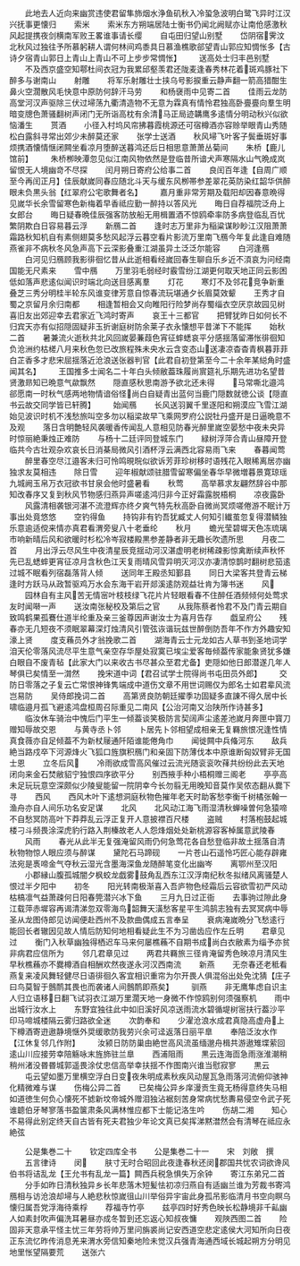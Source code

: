 <!-- { "loadSidebar": true } -->
　　此地去人近向来幽赏违使君留隼斾烟水浄鱼矶秋入冷蛩急波明白鹭飞异时江汉兴抚事更懐归
　　索米
　　索米东方朔端居陆士衡书仍闻北阙赋亦让南伧感激秋风起提携夜剑横南军败王畧谁事请长缨
　　自屯田归望山别墅
　　岱阴宿霁汶北秋风过独往予所慕躬耕人谓何林间鸡黍具日慕渔樵歌郤望青山郭应知惆怅多【古诗夕宿青山郭日上青山上青山不可上步步常惆怅】
　　送高处士归丰邑别墅
　　不及西京盛空知鄠杜间衣冠为我累邱壑羡君还陇麦逢春秀林花着斑鸡豚社下醉多与谢南山
　　射雕
　　将军乐射雕壮士挟乌号影捩重云静声翻一箭高猎酣生鼻火空濶散风毛快意中原防何辞汗马劳
　　和杨襃雨中见寄二首
　　佳雨云龙防高堂河汉声驱除三伏过埽荡九衢清造物不无意为霖真有情怜君独高卧亹亹向羣生明暗变牕色萧骚翻树声闭门无所诣高枕有余清马正局迹韝鹰多逺情分明动秋兴似欲恼潘生
　　贳酒
　　小径入村坞风帘拂暮霞桃源还可宿樽酒亦容赊举眼青山秀随松白露斜寻常出郊少未醉莫还家
　　张学士送酒
　　秋风埽飞叶客子鬓垂斑好事烦携酒懐情惬闭闗坐看凉月堕醉送暮鸿还后日相思意萧萧丛菊间
　　朱桥【鹿儿馆前】
　　朱桥栁映潭忽见似江南风物依然是登临昔所谙犬声寒隔水山气晩成岚留恨无人境幽竒不尽探
　　闰月朔日寄府公给事二首
　　良闰百年逢【自周广顺至今再闰正月】佳辰献嵗同春应随北斗天与缓东风栁帯参差翠花英防染红韶华供醉眼未负黒头翁【红翠府公宅歌舞者名】
　　嘉月重非常芳期及载阳却因春意晩得见嵗华长余雪留寒色新梅着早香祗应勤一醉持以答风光
　　晦日自荐福院泛舟上女郎台
　　晦日疑春晩佳辰强客防放船无用楫置酒不惊鸥牵率防多病登临乱百忧繁阴欺白日容易暮云浮
　　新鴈二首
　　逢时志万里非为稲粱谋眇眇江汉阻萧萧霜路秋知机自有素侧翅莫多愁风起浮云暮空看片影流万里南飞鴈今年复此逢自难随燕雀非不病秋冬风急声高下云深影叠重江湖虽异土泛泛尔能容
　　白河逢鴈
　　白河见归鴈顾我影徘徊忆昔从此逝相看经嵗回春生聊自乐乡近不湏哀为问经南国能无尺素来
　　雪中鴈
　　万里羽毛弱经时霰雪纷江湖更何取天地正同云影困低如落声悲逺似闻识时端北向送目感离羣
　　灯花
　　寒灯不及邻花竞争新重叠芝三秀分明桂半轮东风谁变律芳意自惊春流玩堪通夕长眉莫效颦
　　王秀才自蜀之京留月余归南都
　　相逢暂相会又向睢阳行险梦尚存蜀缁衣空厌京故园见树喜旧友出郊迎幸去君家近飞鸿时寄声
　　哀王十三都官
　　把臂犹昨日如何长不归宾天亦有似招隠固疑非玉折谢庭树防余莱子衣永懐想平昔涕下不能挥
　　始秋二首
　　暑兼流火逝秋共北风回嵗晏蒹葭色宵征蟀蟋哀平分感揺落留滞怅徘徊知负沧洲约枯槎八月来秋色忽已改旅程殊未央水云含变态山送凄凉杳杳青枫暮菲菲白芷香多才悲宋屈揺落近沧浪送张器判官【此君自初登第至今二十余年某縂角时盛闻其名】
　　王国推多士闻名二十年白头倾敝葢珠履尚賔筵礼乐期先进功名望昔贤激昻知已晩意气歘飘然
　　隠直感秋思南游予欲北还未得
　　马常嘶北邉鸿郤愿南一时秋气感两地物情谙俗怪尚白自疑青出蓝何当鹿门隠数就徳公谈【隠直书云故交同学皆已轩腾】
　　始闻鴈
　　长风送羽翼千里逐阳和朔漠应飞雪江湖始见波识时机不浅愁旅叫空多勿以稲梁故早飞乘网罗府公説牡丹盛开是日逼晩意不及观
　　落日含明艶轻风袭暖香传闻乱人意相见防春光醉里嵗空晏愁中夜未央异时惊丽絶秉烛正难防
　　与杨十二廷评同登城东门
　　緑树浮萍合青山昼障开登临共今古壮观杂欢哀长日消棊局微风引酒杯浮云满西北容易雨飞来
　　春暮闻莺
　　醉里春空尽江邉客未归可怜鸣晛晥似欲诉芳菲珍树移时语残花入眼稀离居亦幽独求友莫相违
　　除日雪
　　迎年椒献颂驻腊雪留寒偏坐春华早微増暮景寛琼瑶九城阙玉帛万衣冠欲书甘泉会他时盛暑看
　　秋莺
　　高举慕求友翩然辞谷中那知改春序又复到秋风节物感归燕异声嗟逺鸿归非今正好霜露脱梧桐
　　凉夜露卧
　　风露清相袭银河湛不流澄辉亦终夕爽气特先秋高卧自微尚冥烦嗟倦游不眠计万事出处竟悠悠
　　空钓得鱼
　　持钩非有钓吾犹臧丈人何知引纎茧忽复得潜鳞独乐意逾适傥来情亦真君看渭旁叟八十老垂纶
　　秋月
　　蟾光莹碧墀天色冻琉璃市响新晴后风和欲暖时杉松冷岑寂楼殿黒参差静者非无趣长吹遗所思
　　月夜二首
　　月出浮云尽风生中夜清星辰竞揺动河汉湛虚明老树稀疎影惊禽断续声秋怀先已乱蟋蟀更宵征凉月含秋色江天复雨晴风雪异明灭河汉亦凄清惊鹊时翻树悲笳逺过城不眠看列宿磊落背人倾
　　送同年王殿丞知鄞县
　　同日大梁客共登青云梯逢时方跃马从政暂驱鸡万水会东海干岩开郯溪逺防观益壮肯为簿书迷
　　风
　　园林自有主风苦无情宻叶枝枝绿飞花片片轻眼看春不住醉任酒频倾何处莺求友时闻啭一声
　　送汝南张秘校及第后之官
　　从我陈蔡者怜君不及门青云期自致鸣鹤果孤鶱仕道半纶重及亲三釜尊因声谢汝士为喜月告存
　　戯呈府公
　　残春亦无几短夜不须眠翠幕深灯烛清风引管弦诙谐玩兹世醉倒防吾年不作方外趣安知濠上贤
　　度支蘓员外才翁挽歌二首
　　湖海青云士元龙如古人草书到圣地词学洎天伦零落风流尽平生意气亲空存华屋处寂寞已埃尘爱客毎倾葢传家能象贤犹多嫌白眼自不废青毡【此家大门以来收古书尽甚众至君尤备】吏隠如他日郎潜遂几年人琴俱已矣情至一潸然
　　挽宋道中词【君召试学士院得尚书屯田员外郎】
　　交防日零落之子复云亡常恨神锋隽端成中道伤文章不用世词赐仅为郎名士如君辈风流岂易防
　　吴侍郎挽词二首
　　高第贤良防朝廷擢季功固疑多直諌不得久居中长啸临邉月孤飞避逺鸿盘桓周召际重见二南风【公治河南又治陕所作诗甚多】
　　临汝休车骑治中愧后门平生一倾葢谈笑极防言契阔声尘逺差池嵗月奔匣中寳刀赠知辱故交恩
　　与黄寺丞卜邻
　　卜居先卜邻相望成相亲无复羇旅恨况逢性情真食薇亦自足倾葢不为新杖屦通阡陌谁能倦角巾
　　闻徙闗中兵偹河东
　　敌兵絶当路戍卒下河源烽火飞狐口旌旗积鴈门和亲固下防薄伐本中原谁断匈奴臂非无国士恩
　　立冬后风
　　冷雨欲成雪高风催过云流光随衮衮吹萚共纷纷此去天地闭向来金石焚敝貂宁独恨四序欲平分
　　别西掖手种小梧桐赠三阁老
　　亭亭高未足玩玩意空深颇似少陵叟能留一院阴幸今长勿翦无用晚知音莫作吴侬态翻从爨下寻
　　西风
　　西风木叶下逺想洞庭秋物色摧年老天时助客愁李衡千树橘张翰一渔舟亦自人间乐功名安足谋
　　北风
　　北风动江海飞雨湿清秋蝉噪曽何急猿啼不自愁冥防高叶下莽莽乱云浮正复开人意披襟百尺楼
　　盗贼
　　村落枹鼓起城楼刁斗频畏涂深虎豹行路入荆榛故老人人怨烽烟处处新桃源容客棹属意武陵春
　　风雨
　　春光从此半无复强淹留风雨仍何急莺花各自愁登临非故土揺落自清秋物物惊人眼应须与醉谋
　　黛陀石马蹄砚
　　一片苍山石遥怜巧匠心能存辟雍法宛是褭啼金气夺秋云湿光含墨海深鱼龙随醉笔变化出幽岑
　　离鄂州至汉阳
　　小郡縁山腹孤城闇夕枫蛟龙戯雾鼓角乱西东江汉浮南纪秋冬拟绪风离骚楚人恨过半夕阳中
　　初冬
　　阳光转南极渐喜入吾庐物色经霜后云容欲雪初严风动枯槁凛气益萧疎何日阳春筦潜兴冰下鱼
　　三月九日过正衙
　　去事驹过隙此身江载萍赤墀容再谒清涕忽双零海鸟韶舞天潢愁客星平生鸿鹄志独有去冥冥病中辱圣从龙图侍郎见访闻便赴西州不及款曲偶成五言奉呈
　　衰病淹嵗晩分飞愁逺行能回长者辙因见故人情后防知何地相看疑此生不为习凿齿应作左丘明
　　君章见过
　　衡门入秋草幽独得栖迟车马来何屡樵蘓不自期书成尚白衣敝素为缁予亦贫非病君应信所为
　　邻几君章见过
　　两君共羇旅三径肯淹留秀色映凉月清风生早秋樵蘓亦不爨樽酒自相酬欢然夜遂永河汉西南流
　　新燕
　　无奈春还老秪看燕复来凌风舞轻健尽日语徘徊久客宜相识重帘为尔开畏人俱混俗出处免沈猜【庄子曰鸟莫智于鷾鸸其畏也而袭诸人间鷾鸸即燕矣】
　　驯燕
　　非无鹰隼虑自识主人归立语移日翻飞试羽衣江湖万里濶天地一身微不作惊鸥别何须强察机
　　雨中出城行汝水上
　　东野宜独往此中如旧溪好风凉送雨流水碧循堤树宻扶行葢沙平印马啼城楼隔云雾归路欲全迷
　　次韵奉和
　　少濯沧浪水成君真隐高虚舟上下樽酒寄逰遨静境惬外奨缓歌防我劳兴余可迳返落日丽平臯
　　奉陪泛汝水作【江休复邻几作附】
　　汝颍日防防巢由絶世高风流虽缅邈舟楫共游遨雉堞萦回逺山川应接劳幸陪觞咏末旌斾驻兰臯
　　西浦阻雨
　　黒云连海靣急雨涨淮潮稍稍州渚没昬昬城郭遥畏涂仗忠信高举幸扶揺不作图南兴谁当慰寂寥
　　黒云
　　屯云望如墨万里横空浮白日变夜朱明成素秋疾风动屋瓦急雨落河流俯仰骇神化精微难与谋
　　伤梅公异二首
　　已矣梅公异乡庠漫贡生竟无杨得意终失马相如道徳生何负心懐死不摅新坟帝城外赠泪独沾裾刻苦身常病忧愁夀易侵空令武子死谁聼伯牙琴寥落书盈箧肃条风满林惟应都下士能记洛生吟
　　伤胡二湘
　　知心不易得此别定终天自古皆有死夫君独少年论文真已矣挥涕黙澘然会有清琴在祗应永絶弦




　　公是集巻二十
　　钦定四库全书
　　公是集巻二十一
　　宋　刘敞　撰
　　五言律诗
　　闵
　　肤寸无时合昭回此夜逢春秋还闵郡国共忧农词欲谗风伯书将诘乱龙【王允书有乱龙一篇】闗西兵税急惧失万余钟
　　寄江东弟兄二首
　　分手如昨日清秋独异乡长年悲落木短髪怯初凉归燕自有适幽兰谁为芳裁书寄鸿鴈相与访沧浪却埽与人絶悲秋惊嵗徂山川举俗异宇宙此身孤吊影临清月书空向瞑乌懐归属吾党浮海待乘桴
　　荐福寺竹亭
　　兹亭四时好秀色映长松静境非千畆幽人如素封吹声偏洗耳暑昼亦成冬暂到还忘返心知叔夜慵
　　观陜西图二首
　　险固非天意承平怪主忧三年劳将帅万里问旃裘尚记安西道空悲定逺侯大河知所向日夜正东流忆昨传消息羌来渭水旁信知秦地险未觉汉兵强青海通西域长城起朔方分明见地里怅望隔要荒
　　送张六
